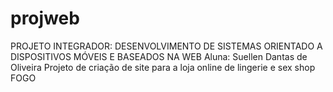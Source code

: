 # projweb
PROJETO INTEGRADOR: DESENVOLVIMENTO DE SISTEMAS ORIENTADO A DISPOSITIVOS MÓVEIS E BASEADOS NA WEB
Aluna: Suellen Dantas de Oliveira
Projeto de criação de site para a loja online de lingerie e sex shop FOGO
